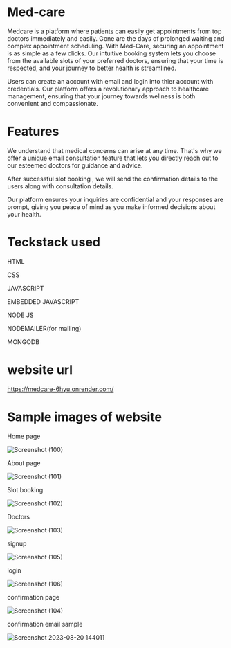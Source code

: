 # Med-care

Medcare is a platform where patients can easily get appointments from top doctors immediately and easily.
Gone are the days of prolonged waiting and complex appointment scheduling.
With Med-Care, securing an appointment is as simple as a few clicks.
Our intuitive booking system lets you choose from the available slots of your preferred doctors, ensuring that your time is respected, 
and your journey to better health is streamlined.

Users can create an account with email and login into thier account with credentials.
Our platform offers a revolutionary approach to healthcare management, 
ensuring that your journey towards wellness is both convenient and compassionate.

# Features
We understand that medical concerns can arise at any time. 
That's why we offer a unique email consultation feature that lets you directly 
reach out to our esteemed doctors for guidance and advice.

After successful slot booking , we will send the confirmation details to the users along with consultation details.

Our platform ensures your inquiries are confidential and your responses are prompt, 
giving you peace of mind as you make informed decisions about your health.

# Teckstack used
  HTML
  
  CSS
  
  JAVASCRIPT
  
  EMBEDDED JAVASCRIPT

  NODE JS 

  NODEMAILER(for mailing)

  MONGODB
  # website url
  https://medcare-6hyu.onrender.com/

  # Sample images of website
  Home page
  
  ![Screenshot (100)](https://github.com/Kishore-7n/Med-care/assets/115572239/e850d78f-b356-4fb8-b9d7-71a7a35a7a58)

  About page

  ![Screenshot (101)](https://github.com/Kishore-7n/Med-care/assets/115572239/64c3c9b5-a17b-4a31-9d7a-f24de97516a8)

  Slot booking

  ![Screenshot (102)](https://github.com/Kishore-7n/Med-care/assets/115572239/3491b9b0-5b54-46aa-a2f3-a1f1e88da0f7)

  Doctors

  ![Screenshot (103)](https://github.com/Kishore-7n/Med-care/assets/115572239/d9813fd5-c229-45ef-9ec8-61c0c75ef9a6)

  signup

  ![Screenshot (105)](https://github.com/Kishore-7n/Med-care/assets/115572239/ab53c469-4c28-42bb-bf26-32f57c1bf5f9)
  
  login 

  ![Screenshot (106)](https://github.com/Kishore-7n/Med-care/assets/115572239/350d88c2-ed34-4b9a-abd1-4fcc5b0c8f56)

  confirmation page

  ![Screenshot (104)](https://github.com/Kishore-7n/Med-care/assets/115572239/4ad41770-0497-4a14-987f-460e705fae9c)

  confirmation email sample

  ![Screenshot 2023-08-20 144011](https://github.com/Kishore-7n/Med-care/assets/115572239/87112f53-8e7b-4398-bf20-8ae978f18595)





  
